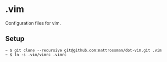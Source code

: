 # .vim

Configuration files for vim.

## Setup

    ~ $ git clone --recursive git@github.com:mattrossman/dot-vim.git .vim
    ~ $ ln -s .vim/vimrc .vimrc

